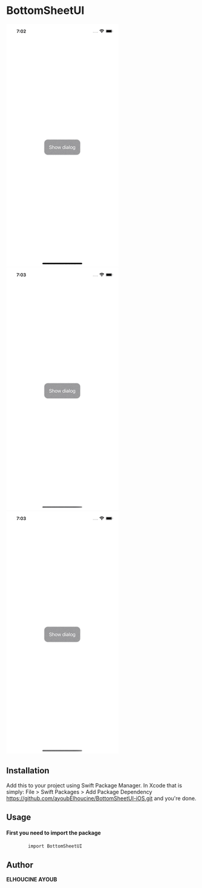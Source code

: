 # BottomSheetUI

![](demo_one.gif)    ![](demo_three.gif) 
![](demo_two.gif)

## Installation
Add this to your project using Swift Package Manager. In Xcode that is simply: File > Swift Packages > Add Package Dependency https://github.com/ayoubElhoucine/BottomSheetUI-iOS.git and you're done.


## Usage
#### First you need to import the package
            import BottomSheetUI


## Author

__ELHOUCINE AYOUB__

